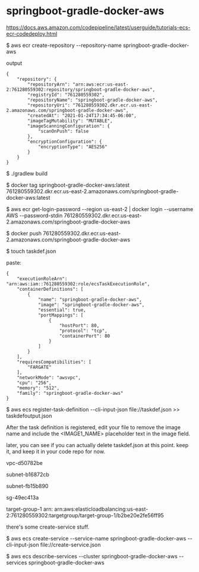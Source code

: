 # springboot-gradle-docker-aws

https://docs.aws.amazon.com/codepipeline/latest/userguide/tutorials-ecs-ecr-codedeploy.html

$ aws ecr create-repository --repository-name springboot-gradle-docker-aws

output 

    {
        "repository": {
            "repositoryArn": "arn:aws:ecr:us-east-2:761280559302:repository/springboot-gradle-docker-aws",
            "registryId": "761280559302",
            "repositoryName": "springboot-gradle-docker-aws",
            "repositoryUri": "761280559302.dkr.ecr.us-east-2.amazonaws.com/springboot-gradle-docker-aws",
            "createdAt": "2021-01-24T17:34:45-06:00",
            "imageTagMutability": "MUTABLE",
            "imageScanningConfiguration": {
                "scanOnPush": false
            },
            "encryptionConfiguration": {
                "encryptionType": "AES256"
            }
        }
    }

$ ./gradlew build

$ docker tag springboot-gradle-docker-aws:latest 761280559302.dkr.ecr.us-east-2.amazonaws.com/springboot-gradle-docker-aws:latest

$ aws ecr get-login-password --region us-east-2 | docker login --username AWS --password-stdin 761280559302.dkr.ecr.us-east-2.amazonaws.com/springboot-gradle-docker-aws

$ docker push 761280559302.dkr.ecr.us-east-2.amazonaws.com/springboot-gradle-docker-aws

$ touch taskdef.json

paste:

    {
        "executionRoleArn": "arn:aws:iam::761280559302:role/ecsTaskExecutionRole",
        "containerDefinitions": [
            {
                "name": "springboot-gradle-docker-aws",
                "image": "springboot-gradle-docker-aws",
                "essential": true,
                "portMappings": [
                    {
                        "hostPort": 80,
                        "protocol": "tcp",
                        "containerPort": 80
                    }
                ]
            }
        ],
        "requiresCompatibilities": [
            "FARGATE"
        ],
        "networkMode": "awsvpc",
        "cpu": "256",
        "memory": "512",
        "family": "springboot-gradle-docker-aws"
    }

$ aws ecs register-task-definition --cli-input-json file://taskdef.json >> taskdefoutput.json

After the task definition is registered, edit your file to remove the image name and include the <IMAGE1_NAME> placeholder text in the image field.

later, you can see if you can actually delete taskdef.json at this point. keep it, and keep it in your code repo for now.

vpc-d50782be

subnet-b16872cb

subnet-fb15b890

sg-49ec413a

target-group-1 arn: arn:aws:elasticloadbalancing:us-east-2:761280559302:targetgroup/target-group-1/b2be20e2fe56ff95

there's some create-service stuff.

$ aws ecs create-service --service-name springboot-gradle-docker-aws --cli-input-json file://create-service.json

$ aws ecs describe-services --cluster springboot-gradle-docker-aws --services springboot-gradle-docker-aws